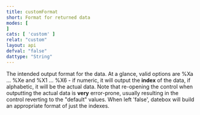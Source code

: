 ```yaml
---
title: customFormat
short: Format for returned data
modes: [
]
cats: [ 'custom' ]
relat: "custom"
layout: api
defval: "false"
dattype: "String"
---
```


The intended output format for the data.  At a glance, valid options are %Xa ... %Xe and %X1 ... %X6 - if numeric, it will output the <b>index</b> of the data, if alphabetic, it will be the actual data.  Note that re-opening the control when outputting the actual data is <b>very</b> error-prone, usually resulting in the control reverting to the "default" values. When left 'false', datebox will build an appropriate format of just the indexes.
